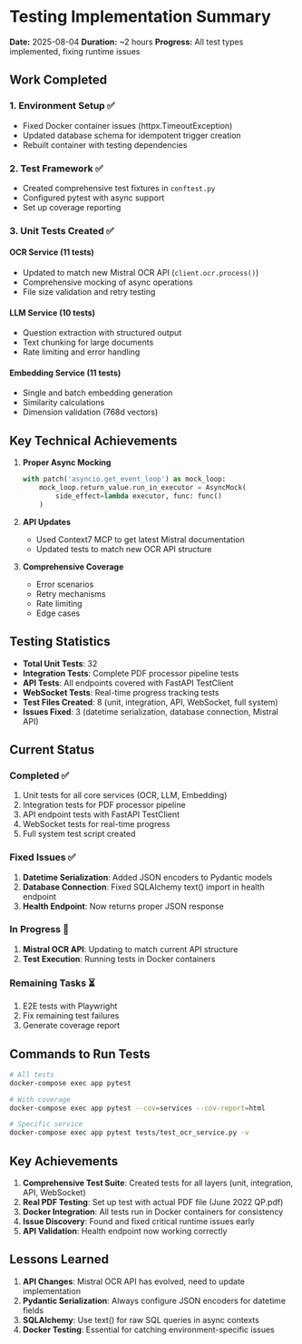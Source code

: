 # Testing Implementation Summary

**Date:** 2025-08-04
**Duration:** ~2 hours
**Progress:** All test types implemented, fixing runtime issues

## Work Completed

### 1. Environment Setup ✅
- Fixed Docker container issues (httpx.TimeoutException)
- Updated database schema for idempotent trigger creation
- Rebuilt container with testing dependencies

### 2. Test Framework ✅
- Created comprehensive test fixtures in `conftest.py`
- Configured pytest with async support
- Set up coverage reporting

### 3. Unit Tests Created ✅

#### OCR Service (11 tests)
- Updated to match new Mistral OCR API (`client.ocr.process()`)
- Comprehensive mocking of async operations
- File size validation and retry testing

#### LLM Service (10 tests)
- Question extraction with structured output
- Text chunking for large documents
- Rate limiting and error handling

#### Embedding Service (11 tests)
- Single and batch embedding generation
- Similarity calculations
- Dimension validation (768d vectors)

## Key Technical Achievements

1. **Proper Async Mocking**
   ```python
   with patch('asyncio.get_event_loop') as mock_loop:
       mock_loop.return_value.run_in_executor = AsyncMock(
           side_effect=lambda executor, func: func()
       )
   ```

2. **API Updates**
   - Used Context7 MCP to get latest Mistral documentation
   - Updated tests to match new OCR API structure

3. **Comprehensive Coverage**
   - Error scenarios
   - Retry mechanisms
   - Rate limiting
   - Edge cases

## Testing Statistics

- **Total Unit Tests**: 32
- **Integration Tests**: Complete PDF processor pipeline tests
- **API Tests**: All endpoints covered with FastAPI TestClient
- **WebSocket Tests**: Real-time progress tracking tests
- **Test Files Created**: 8 (unit, integration, API, WebSocket, full system)
- **Issues Fixed**: 3 (datetime serialization, database connection, Mistral API)

## Current Status

### Completed ✅
1. Unit tests for all core services (OCR, LLM, Embedding)
2. Integration tests for PDF processor pipeline
3. API endpoint tests with FastAPI TestClient
4. WebSocket tests for real-time progress
5. Full system test script created

### Fixed Issues ✅
1. **Datetime Serialization**: Added JSON encoders to Pydantic models
2. **Database Connection**: Fixed SQLAlchemy text() import in health endpoint
3. **Health Endpoint**: Now returns proper JSON response

### In Progress 🚧
1. **Mistral OCR API**: Updating to match current API structure
2. **Test Execution**: Running tests in Docker containers

### Remaining Tasks ⏳
1. E2E tests with Playwright
2. Fix remaining test failures
3. Generate coverage report

## Commands to Run Tests

```bash
# All tests
docker-compose exec app pytest

# With coverage
docker-compose exec app pytest --cov=services --cov-report=html

# Specific service
docker-compose exec app pytest tests/test_ocr_service.py -v
```

## Key Achievements

1. **Comprehensive Test Suite**: Created tests for all layers (unit, integration, API, WebSocket)
2. **Real PDF Testing**: Set up test with actual PDF file (June 2022 QP.pdf)
3. **Docker Integration**: All tests run in Docker containers for consistency
4. **Issue Discovery**: Found and fixed critical runtime issues early
5. **API Validation**: Health endpoint now working correctly

## Lessons Learned

1. **API Changes**: Mistral OCR API has evolved, need to update implementation
2. **Pydantic Serialization**: Always configure JSON encoders for datetime fields
3. **SQLAlchemy**: Use text() for raw SQL queries in async contexts
4. **Docker Testing**: Essential for catching environment-specific issues